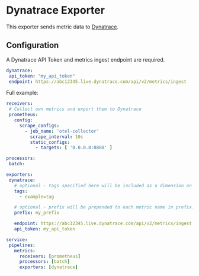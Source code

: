 # Dynatrace Exporter

This exporter sends metric data to [Dynatrace](https://dynatrace.com).

## Configuration

A Dynatrace API Token and metrics ingest endpoint are required.

 ```yaml
dynatrace:
  api_token: "my_api_token"
  endpoint: https://abc12345.live.dynatrace.com/api/v2/metrics/ingest
 ```

Full example:

 ```yaml
receivers:
  # Collect own metrics and export them to Dynatrace
  prometheus:
    config:
      scrape_configs:
        - job_name: 'otel-collector'
          scrape_interval: 10s
          static_configs:
            - targets: [ '0.0.0.0:8888' ]

processors:
  batch:

exporters:
  dynatrace:
    # optional - tags specified here will be included as a dimension on every exported metric
    tags:
      - example=tag

    # optional - prefix will be prepended to each metric name in prefix.name format
    prefix: my_prefix

    endpoint: https://abc12345.live.dynatrace.com/api/v2/metrics/ingest
    api_token: my_api_token

service:
  pipelines:
    metrics:
      receivers: [prometheus]
      processors: [batch]
      exporters: [dynatrace]

 ```
